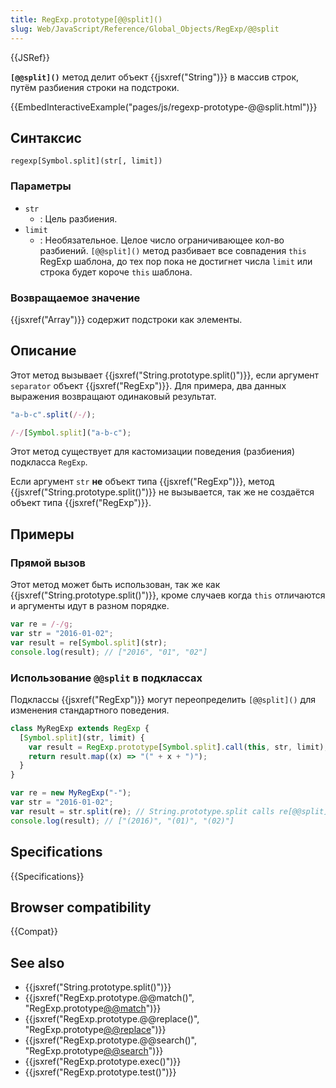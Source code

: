 ```yaml
---
title: RegExp.prototype[@@split]()
slug: Web/JavaScript/Reference/Global_Objects/RegExp/@@split
---
```


{{JSRef}}

**`[@@split]()`** метод делит объект {{jsxref("String")}} в массив строк, путём разбиения строки на подстроки.

{{EmbedInteractiveExample("pages/js/regexp-prototype-@@split.html")}}

## Синтаксис

```
regexp[Symbol.split](str[, limit])
```

### Параметры

- `str`
  - : Цель разбиения.
- `limit`
  - : Необязательное. Целое число ограничивающее кол-во разбиений. `[@@split]()` метод разбивает все совпадения `this` RegExp шаблона, до тех пор пока не достигнет числа `limit` или строка будет короче `this` шаблона.

### Возвращаемое значение

{{jsxref("Array")}} содержит подстроки как элементы.

## Описание

Этот метод вызывает {{jsxref("String.prototype.split()")}}, если аргумент `separator` объект {{jsxref("RegExp")}}. Для примера, два данных выражения возвращают одинаковый результат.

```js
"a-b-c".split(/-/);

/-/[Symbol.split]("a-b-c");
```

Этот метод существует для кастомизации поведения (разбиения) подкласса `RegExp`.

Если аргумент `str` **не** объект типа {{jsxref("RegExp")}}, метод {{jsxref("String.prototype.split()")}} не вызывается, так же не создаётся объект типа {{jsxref("RegExp")}}.

## Примеры

### Прямой вызов

Этот метод может быть использован, так же как {{jsxref("String.prototype.split()")}}, кроме случаев когда `this` отличаются и аргументы идут в разном порядке.

```js
var re = /-/g;
var str = "2016-01-02";
var result = re[Symbol.split](str);
console.log(result); // ["2016", "01", "02"]
```

### Использование `@@split` в подклассах

Подклассы {{jsxref("RegExp")}} могут переопределить `[@@split]()` для изменения стандартного поведения.

```js
class MyRegExp extends RegExp {
  [Symbol.split](str, limit) {
    var result = RegExp.prototype[Symbol.split].call(this, str, limit);
    return result.map((x) => "(" + x + ")");
  }
}

var re = new MyRegExp("-");
var str = "2016-01-02";
var result = str.split(re); // String.prototype.split calls re[@@split].
console.log(result); // ["(2016)", "(01)", "(02)"]
```

## Specifications

{{Specifications}}

## Browser compatibility

{{Compat}}

## See also

- {{jsxref("String.prototype.split()")}}
- {{jsxref("RegExp.prototype.@@match()", "RegExp.prototype[@@match]()")}}
- {{jsxref("RegExp.prototype.@@replace()", "RegExp.prototype[@@replace]()")}}
- {{jsxref("RegExp.prototype.@@search()", "RegExp.prototype[@@search]()")}}
- {{jsxref("RegExp.prototype.exec()")}}
- {{jsxref("RegExp.prototype.test()")}}
